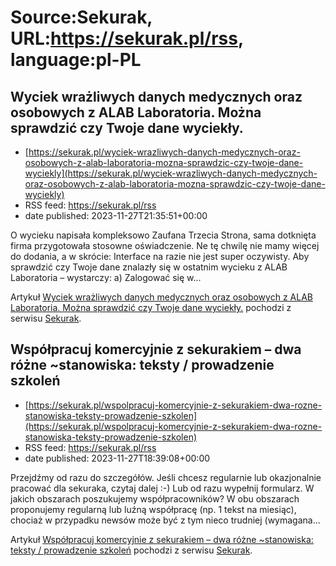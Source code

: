 # Source:Sekurak, URL:https://sekurak.pl/rss, language:pl-PL

## Wyciek wrażliwych danych medycznych oraz osobowych z ALAB Laboratoria. Można sprawdzić czy Twoje dane wyciekły.
 - [https://sekurak.pl/wyciek-wrazliwych-danych-medycznych-oraz-osobowych-z-alab-laboratoria-mozna-sprawdzic-czy-twoje-dane-wyciekly](https://sekurak.pl/wyciek-wrazliwych-danych-medycznych-oraz-osobowych-z-alab-laboratoria-mozna-sprawdzic-czy-twoje-dane-wyciekly)
 - RSS feed: https://sekurak.pl/rss
 - date published: 2023-11-27T21:35:51+00:00

<p>O wycieku napisała kompleksowo Zaufana Trzecia Strona, sama dotknięta firma przygotowała stosowne oświadczenie. Ne tę chwilę nie mamy więcej do dodania, a w skrócie: Interface na razie nie jest super oczywisty. Aby sprawdzić czy Twoje dane znalazły się w ostatnim wycieku z ALAB Laboratoria &#8211; wystarczy: a) Zalogować się w...</p>
<p>Artykuł <a href="https://sekurak.pl/wyciek-wrazliwych-danych-medycznych-oraz-osobowych-z-alab-laboratoria-mozna-sprawdzic-czy-twoje-dane-wyciekly/" rel="nofollow">Wyciek wrażliwych danych medycznych oraz osobowych z ALAB Laboratoria. Można sprawdzić czy Twoje dane wyciekły.</a> pochodzi z serwisu <a href="https://sekurak.pl" rel="nofollow">Sekurak</a>.</p>

## Współpracuj komercyjnie z sekurakiem – dwa różne ~stanowiska: teksty / prowadzenie szkoleń
 - [https://sekurak.pl/wspolpracuj-komercyjnie-z-sekurakiem-dwa-rozne-stanowiska-teksty-prowadzenie-szkolen](https://sekurak.pl/wspolpracuj-komercyjnie-z-sekurakiem-dwa-rozne-stanowiska-teksty-prowadzenie-szkolen)
 - RSS feed: https://sekurak.pl/rss
 - date published: 2023-11-27T18:39:08+00:00

<p>Przejdźmy od razu do szczegółów. Jeśli chcesz regularnie lub okazjonalnie pracować dla sekuraka, czytaj dalej :-) Lub od razu wypełnij formularz. W jakich obszarach poszukujemy współpracowników? W obu obszarach proponujemy regularną lub luźną współpracę (np. 1 tekst na miesiąc), chociaż w przypadku newsów może być z tym nieco trudniej (wymagana...</p>
<p>Artykuł <a href="https://sekurak.pl/wspolpracuj-komercyjnie-z-sekurakiem-dwa-rozne-stanowiska-teksty-prowadzenie-szkolen/" rel="nofollow">Współpracuj komercyjnie z sekurakiem – dwa różne ~stanowiska: teksty / prowadzenie szkoleń</a> pochodzi z serwisu <a href="https://sekurak.pl" rel="nofollow">Sekurak</a>.</p>

